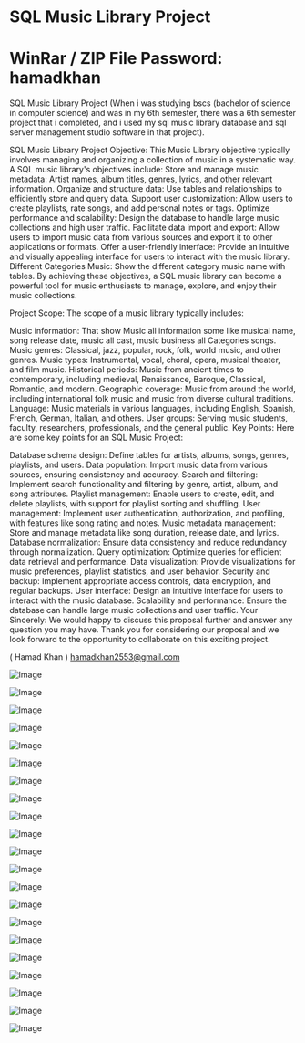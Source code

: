 # SQL Music Library Project
# WinRar / ZIP File Password: hamadkhan
SQL Music Library Project (When i was studying bscs (bachelor of science in computer science) and was in my 6th semester, there was a 6th semester project that i completed, and i used my sql music library database and sql server management studio software in that project).

SQL Music Library Project Objective:
This Music Library objective typically involves managing and organizing a collection of music in a systematic way. A SQL music library's objectives include: Store and manage music metadata: Artist names, album titles, genres, lyrics, and other relevant information. Organize and structure data: Use tables and relationships to efficiently store and query data. Support user customization: Allow users to create playlists, rate songs, and add personal notes or tags. Optimize performance and scalability: Design the database to handle large music collections and high user traffic. Facilitate data import and export: Allow users to import music data from various sources and export it to other applications or formats. Offer a user-friendly interface: Provide an intuitive and visually appealing interface for users to interact with the music library. Different Categories Music: Show the different category music name with tables. By achieving these objectives, a SQL music library can become a powerful tool for music enthusiasts to manage, explore, and enjoy their music collections.

Project Scope: The scope of a music library typically includes:

Music information: That show Music all information some like musical name, song release date, music all cast, music business all Categories songs.
Music genres: Classical, jazz, popular, rock, folk, world music, and other genres.
Music types: Instrumental, vocal, choral, opera, musical theater, and film music.
Historical periods: Music from ancient times to contemporary, including medieval, Renaissance, Baroque, Classical, Romantic, and modern.
Geographic coverage: Music from around the world, including international folk music and music from diverse cultural traditions.
Language: Music materials in various languages, including English, Spanish, French, German, Italian, and others.
User groups: Serving music students, faculty, researchers, professionals, and the general public.
Key Points: Here are some key points for an SQL Music Project:

Database schema design: Define tables for artists, albums, songs, genres, playlists, and users.
Data population: Import music data from various sources, ensuring consistency and accuracy.
Search and filtering: Implement search functionality and filtering by genre, artist, album, and song attributes.
Playlist management: Enable users to create, edit, and delete playlists, with support for playlist sorting and shuffling.
User management: Implement user authentication, authorization, and profiling, with features like song rating and notes.
Music metadata management: Store and manage metadata like song duration, release date, and lyrics.
Database normalization: Ensure data consistency and reduce redundancy through normalization.
Query optimization: Optimize queries for efficient data retrieval and performance.
Data visualization: Provide visualizations for music preferences, playlist statistics, and user behavior.
Security and backup: Implement appropriate access controls, data encryption, and regular backups.
User interface: Design an intuitive interface for users to interact with the music database.
Scalability and performance: Ensure the database can handle large music collections and user traffic.
Your Sincerely: We would happy to discuss this proposal further and answer any question you may have. Thank you for considering our proposal and we look forward to the opportunity to collaborate on this exciting project.

( Hamad Khan ) hamadkhan2553@gmail.com

![Image](https://github.com/user-attachments/assets/112b2236-3c94-4bb1-a1cd-0b2aa0de157b)

![Image](https://github.com/user-attachments/assets/1efd8c1c-7241-49ef-afad-5f02914d916d)

![Image](https://github.com/user-attachments/assets/ea0ce656-2e9d-4e32-917c-8c48697d2ff6)

![Image](https://github.com/user-attachments/assets/818ba27b-c734-4781-9da4-8e83a33f948a)

![Image](https://github.com/user-attachments/assets/7a4b32e0-0886-4289-a730-217a1473bdae)

![Image](https://github.com/user-attachments/assets/bb95f69c-04b7-4795-97ac-a5d00d07efe0)

![Image](https://github.com/user-attachments/assets/f47885de-a9ba-476a-9945-da27afeed16d)

![Image](https://github.com/user-attachments/assets/51948cd5-0e69-4210-bed7-60e88ab62aee)

![Image](https://github.com/user-attachments/assets/0f3c1735-8687-459f-8ab3-3690d7981a83)

![Image](https://github.com/user-attachments/assets/8cdf4135-d4b8-45c1-8d9b-0a41728bd188)

![Image](https://github.com/user-attachments/assets/d04eae72-745b-44a0-95f1-7ce976e560a9)

![Image](https://github.com/user-attachments/assets/65c73910-a016-4945-9688-b2baf707253a)

![Image](https://github.com/user-attachments/assets/703596d9-6a77-4c3d-9e82-5f5886662590)

![Image](https://github.com/user-attachments/assets/c7ed38b8-b8ae-401e-bf98-2bda05c87559)

![Image](https://github.com/user-attachments/assets/730abca8-0e26-4c1d-ba08-92d1d728157c)

![Image](https://github.com/user-attachments/assets/4c61ac44-6271-499e-989a-ecb68725889a)

![Image](https://github.com/user-attachments/assets/83c43d9e-020f-4e6f-8915-4da5b44dd058)

![Image](https://github.com/user-attachments/assets/23ea408b-d4c3-45a3-a844-392720c3fd8f)

![Image](https://github.com/user-attachments/assets/ff69dba2-6593-4e36-8abc-dfb03cffb001)

![Image](https://github.com/user-attachments/assets/43c7037d-6d78-4370-b808-54b8371a6eb3)

![Image](https://github.com/user-attachments/assets/9ef98082-057e-49da-849e-6252b56c684d)
